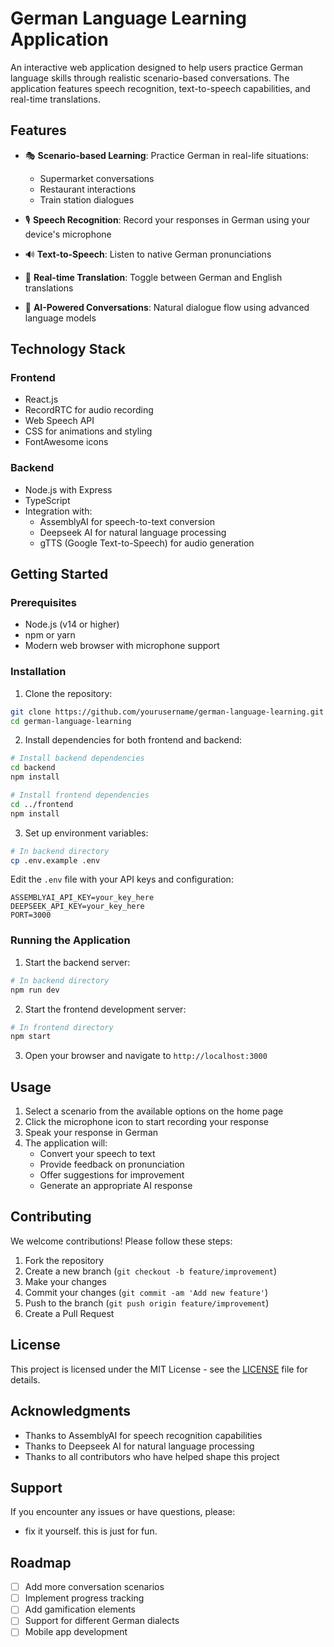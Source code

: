 # German Language Learning Application

An interactive web application designed to help users practice German language skills through realistic scenario-based conversations. The application features speech recognition, text-to-speech capabilities, and real-time translations.

## Features

- 🎭 **Scenario-based Learning**: Practice German in real-life situations:
  - Supermarket conversations
  - Restaurant interactions
  - Train station dialogues

- 🎙️ **Speech Recognition**: Record your responses in German using your device's microphone

- 🔊 **Text-to-Speech**: Listen to native German pronunciations

- 🔄 **Real-time Translation**: Toggle between German and English translations

- 🤖 **AI-Powered Conversations**: Natural dialogue flow using advanced language models

## Technology Stack

### Frontend
- React.js
- RecordRTC for audio recording
- Web Speech API
- CSS for animations and styling
- FontAwesome icons

### Backend
- Node.js with Express
- TypeScript
- Integration with:
  - AssemblyAI for speech-to-text conversion
  - Deepseek AI for natural language processing
  - gTTS (Google Text-to-Speech) for audio generation

## Getting Started

### Prerequisites
- Node.js (v14 or higher)
- npm or yarn
- Modern web browser with microphone support

### Installation

1. Clone the repository:
```bash
git clone https://github.com/yourusername/german-language-learning.git
cd german-language-learning
```

2. Install dependencies for both frontend and backend:
```bash
# Install backend dependencies
cd backend
npm install

# Install frontend dependencies
cd ../frontend
npm install
```

3. Set up environment variables:
```bash
# In backend directory
cp .env.example .env
```
Edit the `.env` file with your API keys and configuration:
```
ASSEMBLYAI_API_KEY=your_key_here
DEEPSEEK_API_KEY=your_key_here
PORT=3000
```

### Running the Application

1. Start the backend server:
```bash
# In backend directory
npm run dev
```

2. Start the frontend development server:
```bash
# In frontend directory
npm start
```

3. Open your browser and navigate to `http://localhost:3000`

## Usage

1. Select a scenario from the available options on the home page
2. Click the microphone icon to start recording your response
3. Speak your response in German
4. The application will:
   - Convert your speech to text
   - Provide feedback on pronunciation
   - Offer suggestions for improvement
   - Generate an appropriate AI response

## Contributing

We welcome contributions! Please follow these steps:

1. Fork the repository
2. Create a new branch (`git checkout -b feature/improvement`)
3. Make your changes
4. Commit your changes (`git commit -am 'Add new feature'`)
5. Push to the branch (`git push origin feature/improvement`)
6. Create a Pull Request

## License

This project is licensed under the MIT License - see the [LICENSE](LICENSE) file for details.

## Acknowledgments

- Thanks to AssemblyAI for speech recognition capabilities
- Thanks to Deepseek AI for natural language processing
- Thanks to all contributors who have helped shape this project

## Support

If you encounter any issues or have questions, please:
- fix it yourself. this is just for fun.

## Roadmap

- [ ] Add more conversation scenarios
- [ ] Implement progress tracking
- [ ] Add gamification elements
- [ ] Support for different German dialects
- [ ] Mobile app development